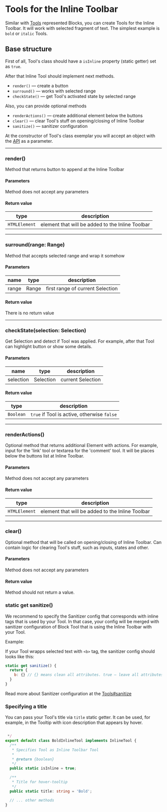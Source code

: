 # Tools for the Inline Toolbar

Similar with [Tools](tools.md) represented Blocks, you can create Tools for the Inline Toolbar. It will work with 
selected fragment of text. The simplest example is `bold` or `italic` Tools.

## Base structure

First of all, Tool's class should have a `isInline` property (static getter) set as `true`. 

After that Inline Tool should implement next methods.

- `render()` — create a button
- `surround()` — works with selected range
- `checkState()` — get Tool's activated state by selected range

Also, you can provide optional methods

- `renderActions()` — create additional element below the buttons
- `clear()` — clear Tool's stuff on opening/closing of Inline Toolbar
- `sanitize()` — sanitizer configuration

At the constructor of Tool's class exemplar you will accept an object with the [API](api.md) as a parameter.

---

### render()

Method that returns button to append at the Inline Toolbar

#### Parameters

Method does not accept any parameters

#### Return value

type | description | 
-- | -- |
`HTMLElement` | element that will be added to the Inline Toolbar |

---

### surround(range: Range)

Method that accepts selected range and wrap it somehow

#### Parameters

name | type | description | 
-- |-- | -- |
range | Range | first range of current Selection |

#### Return value

There is no return value

---

### checkState(selection: Selection)

Get Selection and detect if Tool was applied. For example, after that Tool can highlight button or show some details.

#### Parameters

name | type | description | 
-- |-- | -- |
selection | Selection | current Selection |

#### Return value

type | description | 
-- | -- |
`Boolean` | `true` if Tool is active, otherwise `false` |

---

### renderActions()

Optional method that returns additional Element with actions. 
For example, input for the 'link' tool or textarea for the 'comment' tool. 
It will be places below the buttons list at Inline Toolbar.

#### Parameters

Method does not accept any parameters

#### Return value

type | description | 
-- | -- |
`HTMLElement` | element that will be added to the Inline Toolbar |

---

### clear()

Optional method that will be called on opening/closing of Inline Toolbar. 
Can contain logic for clearing Tool's stuff, such as inputs, states and other.

#### Parameters

Method does not accept any parameters

#### Return value

Method should not return a value. 

### static get sanitize()

We recommend to specify the Sanitizer config that corresponds with inline tags that is used by your Tool. 
In that case, your config will be merged with sanitizer configuration of Block Tool 
that is using the Inline Toolbar with your Tool.

Example:

If your Tool wrapps selected text with `<b>` tag, the sanitizer config should looks like this:

```js
static get sanitize() {
  return {
    b: {} // {} means clean all attributes. true — leave all attributes
  }
}
``` 

Read more about Sanitizer configuration at the [Tools#sanitize](tools.md#sanitize)

### Specifying a title

You can pass your Tool's title via `title` static getter. It can be used, for example, in the Tooltip with 
icon description that appears by hover. 

```ts

 */
export default class BoldInlineTool implements InlineTool {
  /**
   * Specifies Tool as Inline Toolbar Tool
   *
   * @return {boolean}
   */
  public static isInline = true;

  /**
   * Title for hover-tooltip
   */
  public static title: string = 'Bold';

  // ... other methods
}

```
